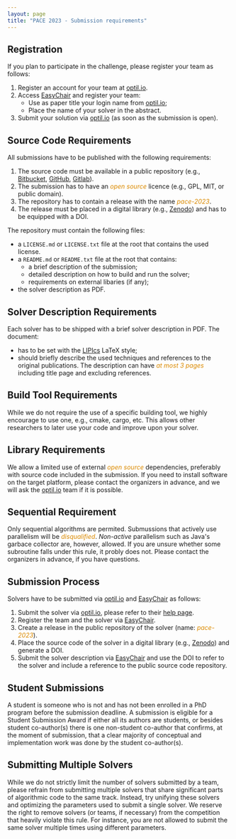 ```yaml
---
layout: page 
title: "PACE 2023 - Submission requirements"
---
```


## Registration

If you plan to participate in the challenge, please register your team
as follows:

1. Register an account for your team at [optil.io](https://www.optil.io/optilion/login).
2. Access [EasyChair](https://easychair.org/conferences/?conf=pace2023) and register your team:
   - Use as paper title your login name from [optil.io](https://www.optil.io/optilion/login);
   - Place the name of your solver in the abstract.
3. Submit your solution via [optil.io](https://www.optil.io/optilion/login) (as soon as the submission is open).

## Source Code Requirements

All submissions have to be published with the following requirements:

1. The source code must be available in a public repository (e.g.,
   [Bitbucket](https://bitbucket.org), [GitHub](https://github.com),
   [Gitlab](https://gitlab.com)).      
2. The submission has to have an <em style="color:#db8a00">open
   source</em> licence (e.g., GPL, MIT, or public domain).   
3. The repository has to contain a release with the name <em
   style="color:#db8a00">pace-2023</em>.
4. The release must be placed in a digital library (e.g.,
      [Zenodo](https://zenodo.org/)) and has to be equipped with a DOI. 

The repository must contain the following files:

- a `LICENSE.md` or `LICENSE.txt` file at the root that contains the
  used license.
- a `README.md` or `README.txt` file at the root that contains:
  - a brief description of the submission;
  - detailed description on how to build and run the solver;
  - requirements on external libaries (if any);
- the solver description as PDF.

## Solver Description Requirements

Each solver has to be shipped with a brief solver description in
PDF. The document:

- has to be set with the
  [LIPIcs](https://www.dagstuhl.de/en/publications/lipics/instructions-for-authors/)
  LaTeX style;
- should briefly describe the used techniques and references to the original publications. The description can have <em
   style="color:#db8a00">at most 3 pages</em> including title page and excluding references.

## Build Tool Requirements

While we do not require the use of a specific building tool, we highly encourage to use one, e.g., cmake, cargo, etc.
This allows other researchers to later use your code and improve upon your solver. 

## Library Requirements

We allow a limited use of external <em style="color:#db8a00">open
source</em> dependencies, preferably with source code included in
the submission. If you need to install software on the target
platform, please contact the organizers in advance, and we will ask the
[optil.io](https://www.optil.io/optilion/login) team if it is
possible.

## Sequential Requirement

Only sequential algorithms are permited. Submussions that actively use
parallelism will be <em style="color:#db8a00">disqualified</em>. *Non-active* parallelism such as Java's garbace collector are, however,
allowed. If you are unsure whether some subroutine falls under this
rule, it probly does not. Please contact the organizers in advance, if
you have questions.

## Submission Process

Solvers have to be submitted via [optil.io](https://www.optil.io/) and
[EasyChair](https://easychair.org/conferences/?conf=pace2023) as
follows:

1. Submit the solver via [optil.io](https://www.optil.io/), please refer
      to their [help page](https://www.optil.io/optilion/help). 
2. Register the team and the solver via
   [EasyChair](https://easychair.org/conferences/?conf=pace2023). 
3. Create a release in the public repository of the solver (name:
      <em style="color:#db8a00">pace-2023</em>).    
4. Place the source code of the solver in a digital library (e.g.,
      [Zenodo](https://zenodo.org/)) and generate a DOI. 
5. Submit the solver description via
      [EasyChair](https://easychair.org/conferences/?conf=pace2023)
      and use the DOI to refer to the solver and include a reference
      to the public source code repository.	  

## Student Submissions

A student is someone who is not and has not been enrolled in a PhD
program before the submission deadline. A submission is eligible for a
Student Submission Award if either all its authors are students, or
besides student co-author(s) there is one non-student co-author that
confirms, at the moment of submission, that a clear majority of
conceptual and implementation work was done by the student
co-author(s).

## Submitting Multiple Solvers

While we do not strictly limit the number of solvers
submitted by a team, please refrain from submitting multiple solvers
that share significant parts of algorithmic code to the same track. Instead,
try unifying these solvers and optimizing the parameters used to
submit a single solver. We reserve the right to remove solvers (or
teams, if necessary) from the competition that heavily violate this
rule. For instance, you are not allowed to submit the same solver
multiple times using different parameters.
